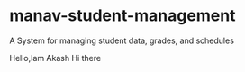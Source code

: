 # manav-student-management
A System for managing student data, grades, and schedules

Hello,Iam Akash
Hi there